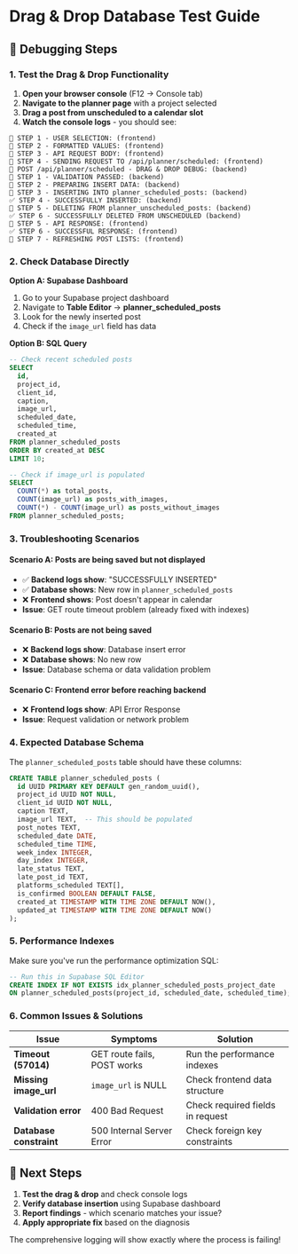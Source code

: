 # Drag & Drop Database Test Guide

## 🔧 Debugging Steps

### 1. **Test the Drag & Drop Functionality**

1. **Open your browser console** (F12 → Console tab)
2. **Navigate to the planner page** with a project selected
3. **Drag a post from unscheduled to a calendar slot**
4. **Watch the console logs** - you should see:

```
📅 STEP 1 - USER SELECTION: (frontend)
📅 STEP 2 - FORMATTED VALUES: (frontend)
📅 STEP 3 - API REQUEST BODY: (frontend)
📅 STEP 4 - SENDING REQUEST TO /api/planner/scheduled: (frontend)
🔧 POST /api/planner/scheduled - DRAG & DROP DEBUG: (backend)
🔧 STEP 1 - VALIDATION PASSED: (backend)
🔧 STEP 2 - PREPARING INSERT DATA: (backend)
🔧 STEP 3 - INSERTING INTO planner_scheduled_posts: (backend)
✅ STEP 4 - SUCCESSFULLY INSERTED: (backend)
🔧 STEP 5 - DELETING FROM planner_unscheduled_posts: (backend)
✅ STEP 6 - SUCCESSFULLY DELETED FROM UNSCHEDULED (backend)
📅 STEP 5 - API RESPONSE: (frontend)
✅ STEP 6 - SUCCESSFUL RESPONSE: (frontend)
📅 STEP 7 - REFRESHING POST LISTS: (frontend)
```

### 2. **Check Database Directly**

**Option A: Supabase Dashboard**
1. Go to your Supabase project dashboard
2. Navigate to **Table Editor** → **planner_scheduled_posts**
3. Look for the newly inserted post
4. Check if the `image_url` field has data

**Option B: SQL Query**
```sql
-- Check recent scheduled posts
SELECT 
  id,
  project_id,
  client_id,
  caption,
  image_url,
  scheduled_date,
  scheduled_time,
  created_at
FROM planner_scheduled_posts 
ORDER BY created_at DESC 
LIMIT 10;

-- Check if image_url is populated
SELECT 
  COUNT(*) as total_posts,
  COUNT(image_url) as posts_with_images,
  COUNT(*) - COUNT(image_url) as posts_without_images
FROM planner_scheduled_posts;
```

### 3. **Troubleshooting Scenarios**

#### **Scenario A: Posts are being saved but not displayed**
- ✅ **Backend logs show**: "SUCCESSFULLY INSERTED"
- ✅ **Database shows**: New row in `planner_scheduled_posts`
- ❌ **Frontend shows**: Post doesn't appear in calendar
- **Issue**: GET route timeout problem (already fixed with indexes)

#### **Scenario B: Posts are not being saved**
- ❌ **Backend logs show**: Database insert error
- ❌ **Database shows**: No new row
- **Issue**: Database schema or data validation problem

#### **Scenario C: Frontend error before reaching backend**
- ❌ **Frontend logs show**: API Error Response
- **Issue**: Request validation or network problem

### 4. **Expected Database Schema**

The `planner_scheduled_posts` table should have these columns:
```sql
CREATE TABLE planner_scheduled_posts (
  id UUID PRIMARY KEY DEFAULT gen_random_uuid(),
  project_id UUID NOT NULL,
  client_id UUID NOT NULL,
  caption TEXT,
  image_url TEXT,  -- This should be populated
  post_notes TEXT,
  scheduled_date DATE,
  scheduled_time TIME,
  week_index INTEGER,
  day_index INTEGER,
  late_status TEXT,
  late_post_id TEXT,
  platforms_scheduled TEXT[],
  is_confirmed BOOLEAN DEFAULT FALSE,
  created_at TIMESTAMP WITH TIME ZONE DEFAULT NOW(),
  updated_at TIMESTAMP WITH TIME ZONE DEFAULT NOW()
);
```

### 5. **Performance Indexes**

Make sure you've run the performance optimization SQL:
```sql
-- Run this in Supabase SQL Editor
CREATE INDEX IF NOT EXISTS idx_planner_scheduled_posts_project_date 
ON planner_scheduled_posts(project_id, scheduled_date, scheduled_time);
```

### 6. **Common Issues & Solutions**

| Issue | Symptoms | Solution |
|-------|----------|----------|
| **Timeout (57014)** | GET route fails, POST works | Run the performance indexes |
| **Missing image_url** | `image_url` is NULL | Check frontend data structure |
| **Validation error** | 400 Bad Request | Check required fields in request |
| **Database constraint** | 500 Internal Server Error | Check foreign key constraints |

## 🎯 Next Steps

1. **Test the drag & drop** and check console logs
2. **Verify database insertion** using Supabase dashboard
3. **Report findings** - which scenario matches your issue?
4. **Apply appropriate fix** based on the diagnosis

The comprehensive logging will show exactly where the process is failing!
